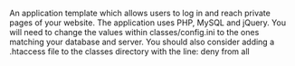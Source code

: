 An application template which allows users to log in and reach private pages of your website. The application uses PHP, MySQL and jQuery. You will need to change the values within classes/config.ini to the ones matching your database and server. You should also consider adding a .htaccess file to the classes directory with the line:
deny from all